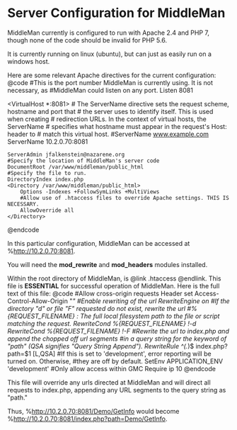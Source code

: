 Server Configuration for MiddleMan
=====

MiddleMan currently is configured to run with Apache 2.4 and PHP 7, though none of the
code should be invalid for PHP 5.6.

It is currently running on linux (ubuntu), but can just as easily run on a windows
host.

Here are some relevant Apache directives for the current configuration:
@code
#This is the port number MiddleMan is currently using. It is not necessary, as
#MiddleMan could listen on any port.
Listen 8081

<VirtualHost *:8081>
    # The ServerName directive sets the request scheme, hostname and port that
    # the server uses to identify itself. This is used when creating
    # redirection URLs. In the context of virtual hosts, the ServerName
    # specifies what hostname must appear in the request's Host: header to
    # match this virtual host.
    #ServerName www.example.com
    ServerName 10.2.0.70:8081

    ServerAdmin jfalkenstein@nazarene.org
    #Specify the location of MiddleMan's server code
    DocumentRoot /var/www/middleman/public_html
    #Specify the file to run.
    DirectoryIndex index.php
    <Directory /var/www/middleman/public_html>
        Options -Indexes +FollowSymLinks +MultiViews
        #Allow use of .htaccess files to override Apache settings. THIS IS NECESSARY.
        AllowOverride all
    </Directory>
</VirtualHost>
@endcode

In this particular configuration, MiddleMan can be accessed at %http://10.2.0.70:8081.

You will need the **mod_rewrite** and **mod_headers** modules installed.

Within the root directory of MiddleMan, is @link .htaccess @endlink. This file is **ESSENTIAL** for
successful operation of MiddleMan. Here is the full text of this file:
@code
#Allow cross-origin requests
Header set Access-Control-Allow-Origin "*"
#Enable rewriting of the url
RewriteEngine on
#If the directory "d" or file "F" requested do not exist, rewrite the url
#%{REQUEST_FILENAME} : The full local filesystem path to the file or script matching the request.
RewriteCond %{REQUEST_FILENAME} !-d
RewriteCond %{REQUEST_FILENAME} !-F
#Rewrite the url to index.php and append the chopped off url segments
#in a query string for the keyword of "path" (QSA signifies "Query String Append").
RewriteRule ^(.*)$ index.php?path=$1 [L,QSA]
#If this is set to 'development', error reporting will be turned on. Otherwise,
#they are off by default.
SetEnv APPLICATION_ENV 'development'
#Only allow access within GMC
Require ip 10
@endcode

This file will override any urls directed at MiddleMan and will direct all requests
to index.php, appending any URL segments to the query string as "path."

Thus, %http://10.2.0.70:8081/Demo/GetInfo would become %http://10.2.0.70:8081/index.php?path=Demo/GetInfo.
